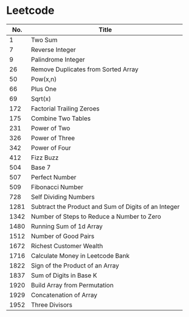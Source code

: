# Leetcode

| No. | Title |
| ----- | ----- |
| 1 | Two Sum |
| 7 | Reverse Integer |
| 9 | Palindrome Integer |
| 26 | Remove Duplicates from Sorted Array |
| 50 | Pow(x,n) |
| 66 | Plus One |
| 69 | Sqrt(x) |
| 172 | Factorial Trailing Zeroes |
| 175 | Combine Two Tables |
| 231 | Power of Two |
| 326 | Power of Three |
| 342 | Power of Four |
| 412 | Fizz Buzz |
| 504 | Base 7 |
| 507 | Perfect Number |
| 509 | Fibonacci Number |
| 728	| Self Dividing Numbers |
| 1281 | Subtract the Product and Sum of Digits of an Integer|
| 1342 | Number of Steps to Reduce a Number to Zero |
| 1480 | Running Sum of 1d Array |
| 1512 | Number of Good Pairs |
| 1672 | Richest Customer Wealth |
| 1716 | Calculate Money in Leetcode Bank |
| 1822 | Sign of the Product of an Array |
| 1837 | Sum of Digits in Base K |
| 1920 | Build Array from Permutation |
| 1929 | Concatenation of Array |
| 1952 | Three Divisors |


